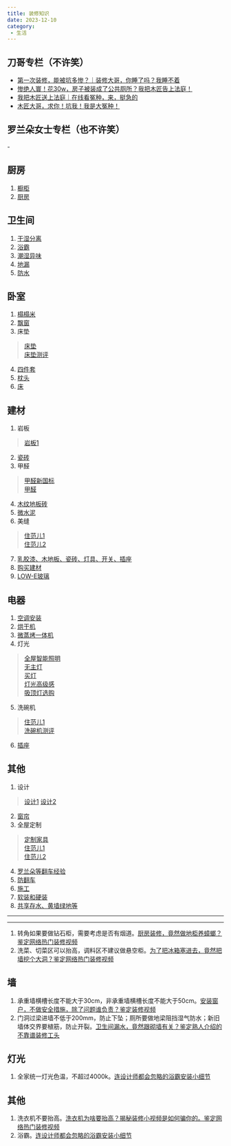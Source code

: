```yaml
---
title: 装修知识
date: 2023-12-10
category:
 - 生活
---
```

## 刀哥专栏（不许笑）
- [第一次装修，能被坑多惨？｜装修大哥，你睡了吗？我睡不着](https://www.bilibili.com/video/BV1tu41117jn)  
- [惨绝人寰！花30w，房子被装成了公共厕所？我把木匠告上法庭！](https://www.bilibili.com/video/BV1W44y1M7Va)  
- [我把木匠送上法庭｜在线看冤种，来，挺急的](https://www.bilibili.com/video/BV14r4y1q7n4)  
- [木匠大哥，求你！坑我！我是大冤种！](https://www.bilibili.com/video/BV1Jv4y1P7oa)

## 罗兰朵女士专栏（也不许笑）
[](https://www.bilibili.com/video/)-
[](https://www.bilibili.com/video/)
[](https://www.bilibili.com/video/)
[](https://www.bilibili.com/video/)

## 厨房
1. [橱柜](https://www.bilibili.com/video/BV1MC4y1A74X)
2. [厨房](https://www.bilibili.com/video/BV1Aq4y1w7CB)



## 卫生间
1. [干湿分离](https://www.bilibili.com/video/BV1W34y1X7bJ)
2. [浴霸](https://www.bilibili.com/video/BV1Lp4y1N7ah)
3. [潮湿异味](https://www.bilibili.com/video/BV14K411M7u2)
4. [地漏](https://www.bilibili.com/video/BV1ys4y187ek)
5. [防水](https://www.bilibili.com/video/BV1ju4m1T7qy)


## 卧室
1. [榻榻米](https://www.bilibili.com/video/BV1Ry4y1n77Z)
2. [飘窗](https://www.bilibili.com/video/BV15h411Q724)
3. 床垫
> [床垫](https://www.bilibili.com/video/BV1rt4y19782)  
> [床垫测评](https://www.bilibili.com/video/BV1y5411D7A4)  
4. [四件套](https://www.bilibili.com/video/BV1LZ4y1A7Zq)
5. [枕头](https://www.bilibili.com/video/BV1x64y167Xe)
6. [床](https://www.bilibili.com/video/BV19P411S7C9)

## 建材
1. 岩板
> [岩板1](https://www.bilibili.com/video/BV1iR4y147i1)  
2. [瓷砖](https://www.bilibili.com/video/BV1Wu411U7UY)
3. 甲醛
> [甲醛新国标](https://www.bilibili.com/video/BV1K54y157tH)  
> [甲醛](https://www.bilibili.com/video/BV1Ry4y137SK)  

4. [木纹地板砖](https://www.bilibili.com/video/BV15r4y1H7zY)
5. [微水泥](https://www.bilibili.com/video/BV1fZ4y1r7FD)
6. 美缝
> [住范儿1](https://www.bilibili.com/video/BV1zh41127Ct)  
> [住范儿2](https://www.bilibili.com/video/BV1Jv411z72E)  
7. [乳胶漆、木地板、瓷砖、灯具、开关、插座](https://www.bilibili.com/video/BV1fe4y117fZ)
8. [购买建材](https://www.bilibili.com/video/BV14J411V762)
9. [LOW-E玻璃](https://www.bilibili.com/video/BV16Z4y1i7rb)


## 电器
1. [空调安装](https://www.bilibili.com/video/BV1pN4y1L7fa)
2. [烘干机](https://www.bilibili.com/video/BV1gy4y1g7zz)
3. [微蒸烤一体机](https://www.bilibili.com/video/BV1zQ4y1s7Zf)
4. 灯光
> [全屋智能照明](https://www.bilibili.com/video/BV1YD4y1V7e3)  
> [无主灯](https://www.bilibili.com/video/BV1Am4y1d7XP)  
> [买灯](https://www.bilibili.com/video/BV12U4y1n7am)  
> [灯光高级感](https://www.bilibili.com/video/BV1pD4y1R7RQ)  
> [吸顶灯选购](https://www.bilibili.com/video/BV1T1421Q7SW)  
5. 洗碗机
> [住范儿1](https://www.bilibili.com/video/BV1EU4y1n7bj)  
> [洗碗机测评](https://www.bilibili.com/video/BV1DP4y1Z7Lt)  
6. [插座](https://www.bilibili.com/video/BV14W4y1r7fZ)

## 其他
1. 设计
> [设计1](https://www.bilibili.com/video/BV1hb4y1b7Vw)
> [设计2](https://www.bilibili.com/video/BV14J411V7XB)
2. [窗帘](https://www.bilibili.com/video/BV1CA411A7RL)
3. 全屋定制
> [定制家具](https://www.bilibili.com/video/BV1m5411m7Gq)  
> [住范儿1](https://www.bilibili.com/video/BV1qk4y1v7EE)  
> [住范儿2](https://www.bilibili.com/video/BV1ZT411b7YR)  
4. [罗兰朵等翻车经验](https://www.bilibili.com/video/BV1JB4y127wh)
5. [防翻车](https://www.bilibili.com/video/BV1mY4y1s7mv)
6. [施工](https://www.bilibili.com/video/BV1bJ411V71T)
7. [软装和硬装](https://www.bilibili.com/video/BV1tJ411V7hd)
8. [共享存水、黄墙绿地等](https://www.bilibili.com/video/BV1EK421k7Xp)

---
---

1. 转角如果要做钻石柜，需要考虑是否有烟道。[厨房装修，竟然做地柜养蟑螂？鉴定网络热门装修视频](https://www.bilibili.com/video/BV1oM411g7nX)
2. 洗菜、切菜区可以抬高，调料区不建议做悬空柜。[为了把冰箱塞进去，竟然把墙挖个大洞？鉴定网络热门装修视频](https://www.bilibili.com/video/BV1B84y1i7aS)



















## 墙
1. 承重墙横槽长度不能大于30cm，非承重墙横槽长度不能大于50cm。[安装窗户，不做安全措施，除了问题谁负责？鉴定装修视频](https://www.bilibili.com/video/BV1Bk4y177JG)
2. 门洞过梁进墙不低于200mm，防止下坠；厕所要做地梁阻挡湿气防水；新旧墙体交界要植筋，防止开裂。[卫生间漏水，竟然跟砌墙有关？鉴定熟人介绍的不靠谱装修工头](https://www.bilibili.com/video/BV1eP411e7Xk)



## 灯光
1. 全家统一灯光色温，不超过4000k。[连设计师都会忽略的浴霸安装小细节](https://www.bilibili.com/video/BV1Lp4y1N7ah)

## 其他
1. 洗衣机不要抬高。[洗衣机为啥要抬高？揭秘装修小视频是如何骗你的。鉴定网络热门装修视频](https://www.bilibili.com/video/BV1cV4y1X7qY)
2. 浴霸。[连设计师都会忽略的浴霸安装小细节](https://www.bilibili.com/video/BV1Lp4y1N7ah)

  
